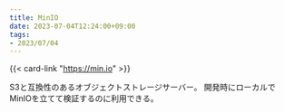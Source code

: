 ```yaml
---
title: MinIO
date: 2023-07-04T12:24:00+09:00
tags:
- 2023/07/04
---
```


{{< card-link "https://min.io" >}}

S3と互換性のあるオブジェクトストレージサーバー。
開発時にローカルでMinIOを立てて検証するのに利用できる。
